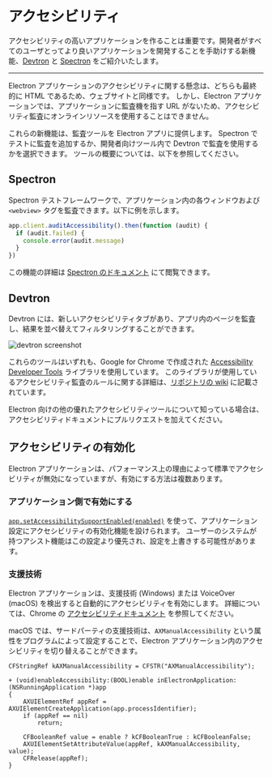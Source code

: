# アクセシビリティ

アクセシビリティの高いアプリケーションを作ることは重要です。開発者がすべてのユーザとってより良いアプリケーションを開発することを手助けする新機能、[Devtron](https://electronjs.org/devtron) と [Spectron](https://electronjs.org/spectron) をご紹介いたします。

* * *

Electron アプリケーションのアクセシビリティに関する懸念は、どちらも最終的に HTML であるため、ウェブサイトと同様です。 しかし、Electron アプリケーションでは、アプリケーションに監査機を指す URL がないため、アクセシビリティ監査にオンラインリソースを使用することはできません。

これらの新機能は、監査ツールを Electron アプリに提供します。 Spectron でテストに監査を追加するか、開発者向けツール内で Devtron で監査を使用するかを選択できます。 ツールの概要については、以下を参照してください。

## Spectron

Spectron テストフレームワークで、アプリケーション内の各ウィンドウおよび `<webview>` タグを監査できます。以下に例を示します。

```javascript
app.client.auditAccessibility().then(function (audit) {
  if (audit.failed) {
    console.error(audit.message)
  }
})
```

この機能の詳細は [Spectron のドキュメント](https://github.com/electron/spectron#accessibility-testing) にて閲覧できます。

## Devtron

Devtron には、新しいアクセシビリティタブがあり、アプリ内のページを監査し、結果を並べ替えてフィルタリングすることができます。

![devtron screenshot](https://cloud.githubusercontent.com/assets/1305617/17156618/9f9bcd72-533f-11e6-880d-389115f40a2a.png)

これらのツールはいずれも、Google for Chrome で作成された [Accessibility Developer Tools](https://github.com/GoogleChrome/accessibility-developer-tools) ライブラリを使用しています。 このライブラリが使用しているアクセシビリティ監査のルールに関する詳細は、[リポジトリの wiki](https://github.com/GoogleChrome/accessibility-developer-tools/wiki/Audit-Rules) に記載されています。

Electron 向けの他の優れたアクセシビリティツールについて知っている場合は、アクセシビリティドキュメントにプルリクエストを加えてください。

## アクセシビリティの有効化

Electron アプリケーションは、パフォーマンス上の理由によって標準でアクセシビリティが無効になっていますが、有効にする方法は複数あります。

### アプリケーション側で有効にする

[`app.setAccessibilitySupportEnabled(enabled)`](../api/app.md#appsetaccessibilitysupportenabledenabled-macos-windows) を使って、アプリケーション設定にアクセシビリティの有効化機能を設けられます。 ユーザーのシステムが持つアシスト機能はこの設定より優先され、設定を上書きする可能性があります。

### 支援技術

Electron アプリケーションは、支援技術 (Windows) または VoiceOver (macOS) を検出すると自動的にアクセシビリティを有効にします。 詳細については、Chrome の [アクセシビリティドキュメント](https://www.chromium.org/developers/design-documents/accessibility#TOC-How-Chrome-detects-the-presence-of-Assistive-Technology) を参照してください。

macOS では、サードパーティの支援技術は、`AXManualAccessibility` という属性をプログラムによって設定することで、Electron アプリケーション内のアクセシビリティを切り替えることができます。

```objc
CFStringRef kAXManualAccessibility = CFSTR("AXManualAccessibility");

+ (void)enableAccessibility:(BOOL)enable inElectronApplication:(NSRunningApplication *)app
{
    AXUIElementRef appRef = AXUIElementCreateApplication(app.processIdentifier);
    if (appRef == nil)
        return;

    CFBooleanRef value = enable ? kCFBooleanTrue : kCFBooleanFalse;
    AXUIElementSetAttributeValue(appRef, kAXManualAccessibility, value);
    CFRelease(appRef);
}
```